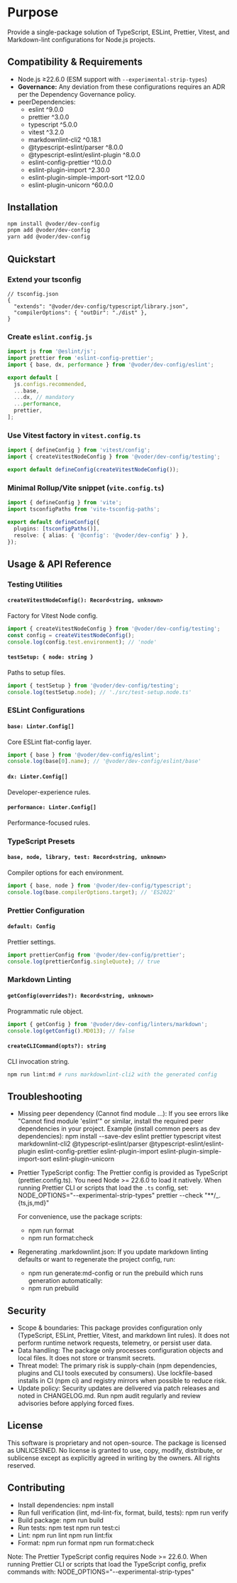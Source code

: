 # Purpose

Provide a single-package solution of TypeScript, ESLint, Prettier, Vitest, and Markdown-lint configurations for Node.js projects.

## Compatibility & Requirements

- Node.js ≥22.6.0 (ESM support with `--experimental-strip-types`)
- **Governance:** Any deviation from these configurations requires an ADR per the Dependency Governance policy.
- peerDependencies:
  - eslint ^9.0.0
  - prettier ^3.0.0
  - typescript ^5.0.0
  - vitest ^3.2.0
  - markdownlint-cli2 ^0.18.1
  - @typescript-eslint/parser ^8.0.0
  - @typescript-eslint/eslint-plugin ^8.0.0
  - eslint-config-prettier ^10.0.0
  - eslint-plugin-import ^2.30.0
  - eslint-plugin-simple-import-sort ^12.0.0
  - eslint-plugin-unicorn ^60.0.0

## Installation

```bash
npm install @voder/dev-config
pnpm add @voder/dev-config
yarn add @voder/dev-config
```

## Quickstart

### Extend your tsconfig

```jsonc
// tsconfig.json
{
  "extends": "@voder/dev-config/typescript/library.json",
  "compilerOptions": { "outDir": "./dist" },
}
```

### Create `eslint.config.js`

```js
import js from '@eslint/js';
import prettier from 'eslint-config-prettier';
import { base, dx, performance } from '@voder/dev-config/eslint';

export default [
  js.configs.recommended,
  ...base,
  ...dx, // mandatory
  ...performance,
  prettier,
];
```

### Use Vitest factory in `vitest.config.ts`

```ts
import { defineConfig } from 'vitest/config';
import { createVitestNodeConfig } from '@voder/dev-config/testing';

export default defineConfig(createVitestNodeConfig());
```

### Minimal Rollup/Vite snippet (`vite.config.ts`)

```ts
import { defineConfig } from 'vite';
import tsconfigPaths from 'vite-tsconfig-paths';

export default defineConfig({
  plugins: [tsconfigPaths()],
  resolve: { alias: { '@config': '@voder/dev-config' } },
});
```

## Usage & API Reference

### Testing Utilities

#### `createVitestNodeConfig(): Record<string, unknown>`

Factory for Vitest Node config.

```ts
import { createVitestNodeConfig } from '@voder/dev-config/testing';
const config = createVitestNodeConfig();
console.log(config.test.environment); // 'node'
```

#### `testSetup: { node: string }`

Paths to setup files.

```ts
import { testSetup } from '@voder/dev-config/testing';
console.log(testSetup.node); // './src/test-setup.node.ts'
```

### ESLint Configurations

#### `base: Linter.Config[]`

Core ESLint flat-config layer.

```js
import { base } from '@voder/dev-config/eslint';
console.log(base[0].name); // '@voder/dev-config/eslint/base'
```

#### `dx: Linter.Config[]`

Developer-experience rules.

#### `performance: Linter.Config[]`

Performance-focused rules.

### TypeScript Presets

#### `base, node, library, test: Record<string, unknown>`

Compiler options for each environment.

```ts
import { base, node } from '@voder/dev-config/typescript';
console.log(base.compilerOptions.target); // 'ES2022'
```

### Prettier Configuration

#### `default: Config`

Prettier settings.

```ts
import prettierConfig from '@voder/dev-config/prettier';
console.log(prettierConfig.singleQuote); // true
```

### Markdown Linting

#### `getConfig(overrides?): Record<string, unknown>`

Programmatic rule object.

```ts
import { getConfig } from '@voder/dev-config/linters/markdown';
console.log(getConfig().MD013); // false
```

#### `createCLICommand(opts?): string`

CLI invocation string.

```sh
npm run lint:md # runs markdownlint-cli2 with the generated config
```

## Troubleshooting

- Missing peer dependency (Cannot find module ...): If you see errors like "Cannot find module 'eslint'" or similar, install the required peer dependencies in your project. Example (install common peers as dev dependencies):
  npm install --save-dev eslint prettier typescript vitest markdownlint-cli2 @typescript-eslint/parser @typescript-eslint/eslint-plugin eslint-config-prettier eslint-plugin-import eslint-plugin-simple-import-sort eslint-plugin-unicorn

- Prettier TypeScript config: The Prettier config is provided as TypeScript (prettier.config.ts). You need Node >= 22.6.0 to load it natively. When running Prettier CLI or scripts that load the `.ts` config, set:
  NODE_OPTIONS="--experimental-strip-types" prettier --check "\**/\_.{ts,js,md}"

  For convenience, use the package scripts:
  - npm run format
  - npm run format:check

- Regenerating .markdownlint.json: If you update markdown linting defaults or want to regenerate the project config, run:
  - npm run generate:md-config
    or run the prebuild which runs generation automatically:
  - npm run prebuild

## Security

- Scope & boundaries: This package provides configuration only (TypeScript, ESLint, Prettier, Vitest, and markdown lint rules). It does not perform runtime network requests, telemetry, or persist user data.
- Data handling: The package only processes configuration objects and local files. It does not store or transmit secrets.
- Threat model: The primary risk is supply-chain (npm dependencies, plugins and CLI tools executed by consumers). Use lockfile-based installs in CI (npm ci) and registry mirrors when possible to reduce risk.
- Update policy: Security updates are delivered via patch releases and noted in CHANGELOG.md. Run npm audit regularly and review advisories before applying forced fixes.

## License

This software is proprietary and not open-source. The package is licensed as UNLICESNED. No license is granted to use, copy, modify, distribute, or sublicense except as explicitly agreed in writing by the owners. All rights reserved.

## Contributing

- Install dependencies:
  npm install
- Run full verification (lint, md-lint-fix, format, build, tests):
  npm run verify
- Build package:
  npm run build
- Run tests:
  npm test
  npm run test:ci
- Lint:
  npm run lint
  npm run lint:fix
- Format:
  npm run format
  npm run format:check

Note: The Prettier TypeScript config requires Node >= 22.6.0. When running Prettier CLI or scripts that load the TypeScript config, prefix commands with:
NODE_OPTIONS="--experimental-strip-types"
